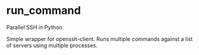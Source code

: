 # run_command
Parallel SSH in Python

Simple wrapper for openssh-client.  Runs multiple commands against a list of servers using multiple processes.

